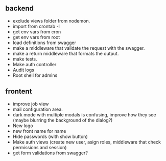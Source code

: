 ## backend

- exclude views folder from nodemon.
- import from crontab -l
- get env vars from cron
- get env vars from root
- load definitions from swagger
- make a middleware that validate the request with the swagger.
- make a return middleware that formats the output.
- make tests.
- Make auth controller
- Audit logs
- Root shell for admins

## frontent

- improve job view
- mail configuration area.
- dark mode with multiple modals is confusing, improve how they see (maybe blurring the background of the dialog?)
- New logo
- new front name for name
- Hide passwords (with show button)
- Make auth views (create new user, asign roles, middleware that check permissions and session)
- get form validations from swagger?

